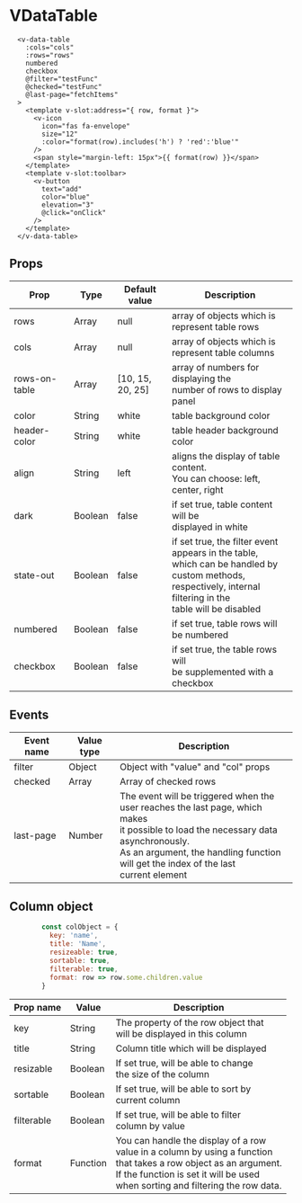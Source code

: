 # VDataTable
```vue
  <v-data-table
    :cols="cols"
    :rows="rows"
    numbered
    checkbox
    @filter="testFunc"
    @checked="testFunc"
    @last-page="fetchItems"
  >
    <template v-slot:address="{ row, format }">
      <v-icon
        icon="fas fa-envelope"
        size="12"
        :color="format(row).includes('h') ? 'red':'blue'"
      />
      <span style="margin-left: 15px">{{ format(row) }}</span>
    </template>
    <template v-slot:toolbar>
      <v-button
        text="add"
        color="blue"
        elevation="3"
        @click="onClick"
      />
    </template>
  </v-data-table>
```
## Props

<table>
    <thead>
        <tr>
            <th colspan="3">Prop</th>
            <th>Type</th>
            <th>Default value</th>
            <th colspan="4">Description</th>
        </tr>
    </thead>
    <tbody>
        <tr>
            <td colspan="3">rows</td>
            <td>Array</td>
            <td>null</td>
            <td>array of objects which is represent table rows</td>
        </tr>
        <tr>
            <td colspan="3">cols</td>
            <td>Array</td>
            <td>null</td>
            <td>array of objects which is represent table columns</td>
        </tr>
        <tr>
            <td colspan="3">rows-on-table</td>
            <td>Array</td>
            <td>[10, 15, 20, 25]</td>
            <td>array of numbers for displaying the <br/> number of rows to display panel</td>
        </tr>
        <tr>
            <td colspan="3">color</td>
            <td>String</td>
            <td>white</td>
            <td>table background color</td>
        </tr>
        <tr>
            <td colspan="3">header-color</td>
            <td>String</td>
            <td>white</td>
            <td>table header background color</td>
        </tr>
        <tr>
            <td colspan="3">align</td>
            <td>String</td>
            <td>left</td>
            <td>aligns the display of table content.<br/> You can choose: left, center, right</td>
        </tr>
        <tr>
            <td colspan="3">dark</td>
            <td>Boolean</td>
            <td>false</td>
            <td>if set true, table content will be<br/> displayed in white</td>
        </tr>
         <tr>
            <td colspan="3">state-out</td>
            <td>Boolean</td>
            <td>false</td>
            <td>if set true, the filter event appears in the table,<br/> which can be handled by custom methods,<br/> respectively, internal filtering in the<br/> table will be disabled</td>
        </tr>
        <tr>
            <td colspan="3">numbered</td>
            <td>Boolean</td>
            <td>false</td>
            <td>if set true, table rows will be numbered</td>
        </tr>
        <tr>
            <td colspan="3">checkbox</td>
            <td>Boolean</td>
            <td>false</td>
            <td>if set true, the table rows will <br/> be supplemented with a checkbox</td>
        </tr>
    </tbody>
</table>


## Events
<table>
    <thead>
        <tr>
            <th>Event name</th>
            <th>Value type</th>
            <th>Description</th>
        </tr>
    </thead>
    <tbody>
        <tr>
            <td>filter</td>
            <td>Object</td>
            <td>Object with "value" and "col" props</td>
        </tr>
        <tr>
            <td>checked</td>
            <td>Array</td>
            <td>Array of checked rows</td>
        </tr>
        <tr>
            <td>last-page</td>
            <td>Number</td>
            <td>The event will be triggered when the<br/> user reaches the last page, which makes <br/> it possible to load the necessary data asynchronously.<br/>As an argument, the handling function<br/> will get the index of the last<br/> current element</td>
        </tr>
    </tbody>
</table>

## Column object
```js
        const colObject = {
          key: 'name',
          title: 'Name',
          resizeable: true,
          sortable: true,
          filterable: true,
          format: row => row.some.children.value
        }
```
<table>
    <thead>
        <tr>
            <th>Prop name</th>
            <th>Value</th>
            <th>Description</th>
        </tr>
    </thead>
    <tbody>
        <tr>
            <td>key</td>
            <td>String</td>
            <td>The property of the row object that<br/> will be displayed in this column</td>
        </tr>
        <tr>
            <td>title</td>
            <td>String</td>
            <td>Column title which will be displayed</td>
        </tr>
        <tr>
            <td>resizable</td>
            <td>Boolean</td>
            <td>If set true, will be able to change<br/> the size of the column </td>
        </tr>
         <tr>
            <td>sortable</td>
            <td>Boolean</td>
            <td>If set true, will be able to sort by<br/> current column</td>
        </tr>
        <tr>
            <td>filterable</td>
            <td>Boolean</td>
            <td>If set true, will be able to filter<br/> column by value</td>
        </tr>
        <tr>
            <td>format</td>
            <td>Function</td>
            <td>You can handle the display of a row<br/> value in a column by using a function<br/> that takes a row object as an argument.<br/> If the function is set it will be used<br/> when sorting and filtering the row data.</td>
        </tr>
    </tbody>
</table>


